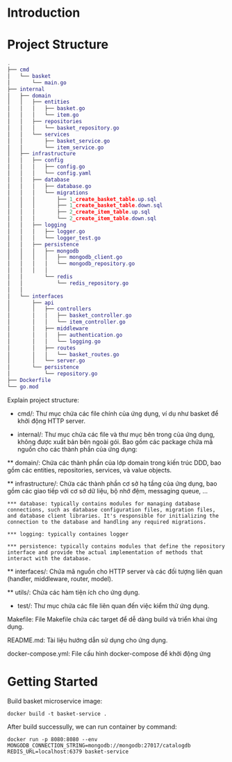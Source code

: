 # Introduction

# Project Structure
```lua
.
├── cmd
│   └── basket
│       └── main.go
├── internal
│   ├── domain
│   │   ├── entities
│   │   │   ├── basket.go
│   │   │   └── item.go
│   │   ├── repositories
│   │   │   └── basket_repository.go
│   │   └── services
│   │       ├── basket_service.go
│   │       └── item_service.go
│   ├── infrastructure
│   │   ├── config
│   │   │   ├── config.go
│   │   │   └── config.yaml
│   │   ├── database
│   │   │   ├── database.go
│   │   │   └── migrations
│   │   │       ├── 1_create_basket_table.up.sql
│   │   │       ├── 1_create_basket_table.down.sql
│   │   │       ├── 2_create_item_table.up.sql
│   │   │       └── 2_create_item_table.down.sql
│   │   ├── logging
│   │   │   ├── logger.go
│   │   │   └── logger_test.go
│   │   ├── persistence
│   │   │   ├── mongodb
│   │   │   │   ├── mongodb_client.go
│   │   │   │   └── mongodb_repository.go
│   │   │   │  
│   │       └── redis
│   │           └── redis_repository.go
│   │      
│   └── interfaces
│       ├── api
│       │   ├── controllers
│       │   │   ├── basket_controller.go
│       │   │   └── item_controller.go
│       │   ├── middleware
│       │   │   ├── authentication.go
│       │   │   └── logging.go
│       │   ├── routes
│       │   │   └── basket_routes.go
│       │   └── server.go
│       └── persistence
│           └── repository.go
├── Dockerfile
└── go.mod
```
Explain project structure:

* cmd/: Thư mục chứa các file chính của ứng dụng, ví dụ như basket để khởi động HTTP server.

* internal/: Thư mục chứa các file và thư mục bên trong của ứng dụng, không được xuất bản bên ngoài gói. Bao gồm các package chứa mã nguồn cho các thành phần của ứng dụng:

** domain/: Chứa các thành phần của lớp domain trong kiến trúc DDD, bao gồm các entities, repositories, services, và value objects.

** infrastructure/: Chứa các thành phần cơ sở hạ tầng của ứng dụng, bao gồm các giao tiếp với cơ sở dữ liệu, bộ nhớ đệm, messaging queue, ...

    *** database: typically contains modules for managing database connections, such as database configuration files, migration files, and database client libraries. It's responsible for initializing the connection to the database and handling any required migrations.

    *** logging: typically containes logger 

    *** persistence: typically contains modules that define the repository interface and provide the actual implementation of methods that interact with the database. 

** interfaces/: Chứa mã nguồn cho HTTP server và các đối tượng liên quan (handler, middleware, router, model).


** utils/: Chứa các hàm tiện ích cho ứng dụng.

* test/: Thư mục chứa các file liên quan đến việc kiểm thử ứng dụng.

Makefile: File Makefile chứa các target để dễ dàng build và triển khai ứng dụng.

README.md: Tài liệu hướng dẫn sử dụng cho ứng dụng.

docker-compose.yml: File cấu hình docker-compose để khởi động ứng


# Getting Started
Build basket microservice image:
```
docker build -t basket-service .
```

After build successully, we can run container by command:
```
docker run -p 8080:8080 --env MONGODB_CONNECTION_STRING=mongodb://mongodb:27017/catalogdb REDIS_URL=localhost:6379 basket-service
```
